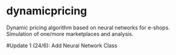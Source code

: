 # dynamicpricing
Dynamic pricing algorithm based on neural networks for e-shops. Simulation of one/more marketplaces and analysis.

#Update 1 (24/6): Add Neural Network Class

